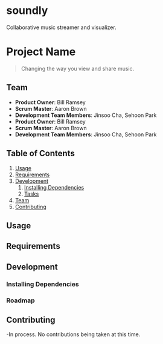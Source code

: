 # soundly
Collaborative music streamer and visualizer.


# Project Name

> Changing the way you view and share music.

## Team
  - __Product Owner__: Bill Ramsey
  - __Scrum Master__: Aaron Brown
  - __Development Team Members__: Jinsoo Cha, Sehoon Park
  - __Product Owner__: Bill Ramsey
  - __Scrum Master__: Aaron Brown
  - __Development Team Members__: Jinsoo Cha, Sehoon Park


## Table of Contents

1. [Usage](#Usage)
1. [Requirements](#requirements)
1. [Development](#development)
    1. [Installing Dependencies](#installing-dependencies)
    1. [Tasks](#tasks)
1. [Team](#team)
1. [Contributing](#contributing)

## Usage

## Requirements

## Development

### Installing Dependencies

### Roadmap

## Contributing

-In process. No contributions being taken at this time.

